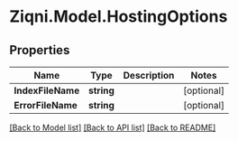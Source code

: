 
# Ziqni.Model.HostingOptions

## Properties

Name | Type | Description | Notes
------------ | ------------- | ------------- | -------------
**IndexFileName** | **string** |  | [optional] 
**ErrorFileName** | **string** |  | [optional] 

[[Back to Model list]](../README.md#documentation-for-models)
[[Back to API list]](../README.md#documentation-for-api-endpoints)
[[Back to README]](../README.md)

